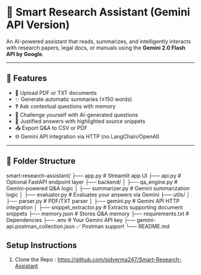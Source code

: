 # 🧠 Smart Research Assistant (Gemini API Version)

An AI-powered assistant that reads, summarizes, and intelligently interacts with research papers, legal docs, or manuals using the **Gemini 2.0 Flash API by Google**.

---

## 🚀 Features

- 📄 Upload PDF or TXT documents
- ✨ Generate automatic summaries (≤150 words)
- ❓ Ask contextual questions with memory
- 🧠 Challenge yourself with AI-generated questions
- 💬 Justified answers with highlighted source snippets
- 📤 Export Q&A to CSV or PDF
- 🌐 Gemini API integration via HTTP (no LangChain/OpenAI)

---

## 📁 Folder Structure

smart-research-assistant/
├── app.py # Streamlit app UI
├── api.py # Optional FastAPI endpoint layer
├── backend/
│ ├── qa_engine.py # Gemini-powered Q&A logic
│ ├── summarizer.py # Gemini summarization logic
│ ├── evaluator.py # Evaluates your answers via Gemini
├── utils/
│ ├── parser.py # PDF/TXT parser
│ ├── gemini.py # Gemini API HTTP integration
│ ├── snippet_extractor.py # Extracts supporting document snippets
├── memory.json # Stores Q&A memory
├── requirements.txt # Dependencies
├── .env # Your Gemini API key
├── gemini-api.postman_collection.json ✅ Postman support
└── README.md

## Setup Instructions

1. Clone the Repo : https://github.com/sidverma247/Smart-Research-Assistant

